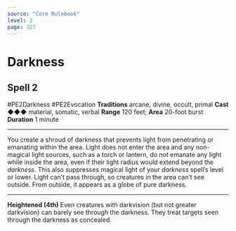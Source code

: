 ```yaml
---
source: "Core Rulebook"
level: 2
page: 327
---
```


# Darkness
## Spell 2
#PE2Darkness #PE2Evocation 
**Traditions** arcane, divine, occult, primal
**Cast** ◆◆◆ material, somatic, verbal
**Range** 120 feet; **Area** 20-foot burst
**Duration** 1 minute

-----
You create a shroud of darkness that prevents light from penetrating or emanating within the area. Light does not enter the area and any non-magical light sources, such as a torch or lantern, do not emanate any light while inside the area, even if their light radius would extend beyond the *darkness*. This also suppresses magical light of your *darkness* spell’s level or lower. Light can’t pass through, so creatures in the area can’t see outside. From outside, it appears as a globe of pure darkness.

---
**Heightened (4th)** Even creatures with darkvision (but not greater darkvision) can barely see through the darkness. They treat targets seen through the darkness as concealed.